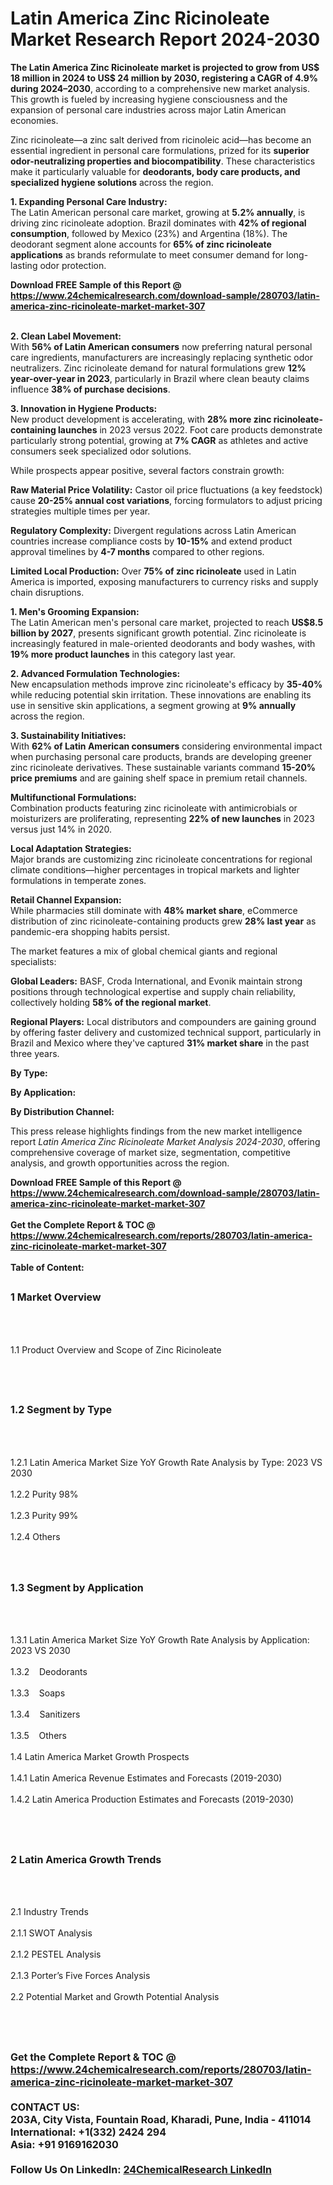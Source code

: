 <h1>Latin America Zinc Ricinoleate Market Research Report 2024-2030</h1><p><strong>The Latin America Zinc Ricinoleate market is projected to grow from US$ 18 million in 2024 to US$ 24 million by 2030, registering a CAGR of 4.9% during 2024–2030</strong>, according to a comprehensive new market analysis. This growth is fueled by increasing hygiene consciousness and the expansion of personal care industries across major Latin American economies.</p><p>Zinc ricinoleate—a zinc salt derived from ricinoleic acid—has become an essential ingredient in personal care formulations, prized for its <strong>superior odor-neutralizing properties and biocompatibility</strong>. These characteristics make it particularly valuable for <strong>deodorants, body care products, and specialized hygiene solutions</strong> across the region.</p><p><strong>1. Expanding Personal Care Industry:</strong><br>
The Latin American personal care market, growing at <strong>5.2% annually</strong>, is driving zinc ricinoleate adoption. Brazil dominates with <strong>42% of regional consumption</strong>, followed by Mexico (23%) and Argentina (18%). The deodorant segment alone accounts for <strong>65% of zinc ricinoleate applications</strong> as brands reformulate to meet consumer demand for long-lasting odor protection.</p><div><b>Download FREE Sample of this Report @ 
            <a href="https://www.24chemicalresearch.com/download-sample/280703/latin-america-zinc-ricinoleate-market-market-307">
            https://www.24chemicalresearch.com/download-sample/280703/latin-america-zinc-ricinoleate-market-market-307</a></b></div><br><p><strong>2. Clean Label Movement:</strong><br>
With <strong>56% of Latin American consumers</strong> now preferring natural personal care ingredients, manufacturers are increasingly replacing synthetic odor neutralizers. Zinc ricinoleate demand for natural formulations grew <strong>12% year-over-year in 2023</strong>, particularly in Brazil where clean beauty claims influence <strong>38% of purchase decisions</strong>.</p><p><strong>3. Innovation in Hygiene Products:</strong><br>
New product development is accelerating, with <strong>28% more zinc ricinoleate-containing launches</strong> in 2023 versus 2022. Foot care products demonstrate particularly strong potential, growing at <strong>7% CAGR</strong> as athletes and active consumers seek specialized odor solutions.</p><p>While prospects appear positive, several factors constrain growth:</p><p><strong>Raw Material Price Volatility:</strong> Castor oil price fluctuations (a key feedstock) cause <strong>20-25% annual cost variations</strong>, forcing formulators to adjust pricing strategies multiple times per year.</p><p><strong>Regulatory Complexity:</strong> Divergent regulations across Latin American countries increase compliance costs by <strong>10-15%</strong> and extend product approval timelines by <strong>4-7 months</strong> compared to other regions.</p><p><strong>Limited Local Production:</strong> Over <strong>75% of zinc ricinoleate</strong> used in Latin America is imported, exposing manufacturers to currency risks and supply chain disruptions.</p><p><strong>1. Men's Grooming Expansion:</strong><br>
The Latin American men's personal care market, projected to reach <strong>US$8.5 billion by 2027</strong>, presents significant growth potential. Zinc ricinoleate is increasingly featured in male-oriented deodorants and body washes, with <strong>19% more product launches</strong> in this category last year.</p><p><strong>2. Advanced Formulation Technologies:</strong><br>
New encapsulation methods improve zinc ricinoleate's efficacy by <strong>35-40%</strong> while reducing potential skin irritation. These innovations are enabling its use in sensitive skin applications, a segment growing at <strong>9% annually</strong> across the region.</p><p><strong>3. Sustainability Initiatives:</strong><br>
With <strong>62% of Latin American consumers</strong> considering environmental impact when purchasing personal care products, brands are developing greener zinc ricinoleate derivatives. These sustainable variants command <strong>15-20% price premiums</strong> and are gaining shelf space in premium retail channels.</p><p><strong>Multifunctional Formulations:</strong><br>
    Combination products featuring zinc ricinoleate with antimicrobials or moisturizers are proliferating, representing <strong>22% of new launches</strong> in 2023 versus just 14% in 2020.</p><p><strong>Local Adaptation Strategies:</strong><br>
    Major brands are customizing zinc ricinoleate concentrations for regional climate conditions—higher percentages in tropical markets and lighter formulations in temperate zones.</p><p><strong>Retail Channel Expansion:</strong><br>
    While pharmacies still dominate with <strong>48% market share</strong>, eCommerce distribution of zinc ricinoleate-containing products grew <strong>28% last year</strong> as pandemic-era shopping habits persist.</p><p>The market features a mix of global chemical giants and regional specialists:</p><p><strong>Global Leaders:</strong> BASF, Croda International, and Evonik maintain strong positions through technological expertise and supply chain reliability, collectively holding <strong>58% of the regional market</strong>.</p><p><strong>Regional Players:</strong> Local distributors and compounders are gaining ground by offering faster delivery and customized technical support, particularly in Brazil and Mexico where they've captured <strong>31% market share</strong> in the past three years.</p><p><strong>By Type:</strong></p><p><strong>By Application:</strong></p><p><strong>By Distribution Channel:</strong></p><p>This press release highlights findings from the new market intelligence report <em>Latin America Zinc Ricinoleate Market Analysis 2024-2030</em>, offering comprehensive coverage of market size, segmentation, competitive analysis, and growth opportunities across the region.</p><div><b>Download FREE Sample of this Report @ 
            <a href="https://www.24chemicalresearch.com/download-sample/280703/latin-america-zinc-ricinoleate-market-market-307">
            https://www.24chemicalresearch.com/download-sample/280703/latin-america-zinc-ricinoleate-market-market-307</a></b></div><br><div><b>Get the Complete Report & TOC @ 
            <a href="https://www.24chemicalresearch.com/reports/280703/latin-america-zinc-ricinoleate-market-market-307">
            https://www.24chemicalresearch.com/reports/280703/latin-america-zinc-ricinoleate-market-market-307</a></b></div><br>
            <b>Table of Content:</b><p><h2><span style="font-size:16px"><strong>1 Market Overview&nbsp;&nbsp; &nbsp;</strong></span></h2><br />
<br />
<p>1.1 Product Overview and Scope of Zinc Ricinoleate&nbsp;</p><br />
<br />
<h2><strong><span style="font-size:16px">1.2 Segment by Type&nbsp;&nbsp; &nbsp;</span></strong></h2><br />
<br />
<p>1.2.1 Latin America Market Size YoY Growth Rate Analysis by Type: 2023 VS 2030&nbsp;&nbsp; &nbsp;<br /><br />
1.2.2 Purity 98%&nbsp;&nbsp; &nbsp;<br /><br />
1.2.3 Purity 99%<br /><br />
1.2.4 Others<br /><br />
<br />
<h2><span style="font-size:16px"><strong>1.3 Segment by Application&nbsp;&nbsp;</strong></span></h2><br />
<br />
<p>1.3.1 Latin America Market Size YoY Growth Rate Analysis by Application: 2023 VS 2030&nbsp;&nbsp; &nbsp;<br /><br />
1.3.2&nbsp;&nbsp; &nbsp;Deodorants<br /><br />
1.3.3&nbsp;&nbsp; &nbsp;Soaps<br /><br />
1.3.4&nbsp;&nbsp; &nbsp;Sanitizers<br /><br />
1.3.5&nbsp;&nbsp; &nbsp;Others<br /><br />
1.4 Latin America Market Growth Prospects&nbsp;&nbsp; &nbsp;<br /><br />
1.4.1 Latin America Revenue Estimates and Forecasts (2019-2030)&nbsp;&nbsp; &nbsp;<br /><br />
1.4.2 Latin America Production Estimates and Forecasts (2019-2030)&nbsp;&nbsp;</p><br />
<br />
<h2><span style="font-size:16px"><strong>2 Latin America Growth Trends&nbsp;&nbsp; &nbsp;</strong></span></h2><br />
<br />
<p>2.1 Industry Trends&nbsp;&nbsp; &nbsp;<br /><br />
2.1.1 SWOT Analysis&nbsp;&nbsp; &nbsp;<br /><br />
2.1.2 PESTEL Analysis&nbsp;&nbsp; &nbsp;<br /><br />
2.1.3 Porter&rsquo;s Five Forces Analysis&nbsp;&nbsp; &nbsp;<br /><br />
2.2 Potential Market and Growth Potential Analysis&nbsp;&nbsp; &nbsp;</p><br />
<br />
<h2><span style="font-size:16px"><st</p><div><b>Get the Complete Report & TOC @ 
            <a href="https://www.24chemicalresearch.com/reports/280703/latin-america-zinc-ricinoleate-market-market-307">
            https://www.24chemicalresearch.com/reports/280703/latin-america-zinc-ricinoleate-market-market-307</a></b></div><br><b>CONTACT US:</b><br>
            203A, City Vista, Fountain Road, Kharadi, Pune, India - 411014<br>
            International: +1(332) 2424 294<br>
            Asia: +91 9169162030 <br><br>
            Follow Us On LinkedIn: <a href="https://www.linkedin.com/company/24chemicalresearch/">24ChemicalResearch LinkedIn</a>
